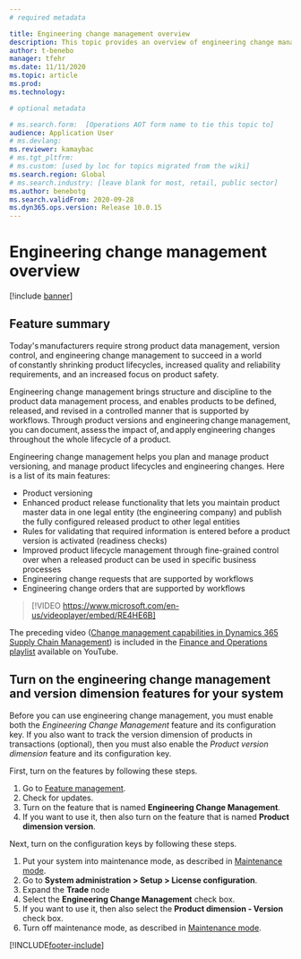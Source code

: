 ```yaml
---
# required metadata

title: Engineering change management overview
description: This topic provides an overview of engineering change management, which helps you plan and manage product versioning, and manage product lifecycles and engineering changes.
author: t-benebo
manager: tfehr
ms.date: 11/11/2020
ms.topic: article
ms.prod: 
ms.technology: 

# optional metadata

# ms.search.form:  [Operations AOT form name to tie this topic to]
audience: Application User
# ms.devlang: 
ms.reviewer: kamaybac
# ms.tgt_pltfrm: 
# ms.custom: [used by loc for topics migrated from the wiki]
ms.search.region: Global
# ms.search.industry: [leave blank for most, retail, public sector]
ms.author: benebotg
ms.search.validFrom: 2020-09-28
ms.dyn365.ops.version: Release 10.0.15
---
```


# Engineering change management overview

[!include [banner](../includes/banner.md)]

## Feature summary

Today's manufacturers require strong product data management, version control, and engineering change management to succeed in a world of constantly shrinking product lifecycles, increased quality and reliability requirements, and an increased focus on product safety.

Engineering change management brings structure and discipline to the product data management process, and enables products to be defined, released, and revised in a controlled manner that is supported by workflows. Through product versions and engineering change management, you can document, assess the impact of, and apply engineering changes throughout the whole lifecycle of a product.

Engineering change management helps you plan and manage product versioning, and manage product lifecycles and engineering changes. Here is a list of its main features:

- Product versioning
- Enhanced product release functionality that lets you maintain product master data in one legal entity (the engineering company) and publish the fully configured released product to other legal entities
- Rules for validating that required information is entered before a product version is activated (readiness checks)
- Improved product lifecycle management through fine-grained control over when a released product can be used in specific business processes
- Engineering change requests that are supported by workflows
- Engineering change orders that are supported by workflows

> [!VIDEO https://www.microsoft.com/en-us/videoplayer/embed/RE4HE6B]

The preceding video ([Change management capabilities in Dynamics 365 Supply Chain Management](https://youtu.be/N313FqvRuBc)) is included in the [Finance and Operations playlist](https://www.youtube.com/playlist?list=PLcakwueIHoT_SYfIaPGoOhloFoCXiUSyW) available on YouTube.

## Turn on the engineering change management and version dimension features for your system

Before you can use engineering change management, you must enable both the *Engineering Change Management* feature and its configuration key. If you also want to track the version dimension of products in transactions (optional), then you must also enable the *Product version dimension* feature and its configuration key.

First, turn on the features by following these steps.

1. Go to [Feature management](../../fin-ops-core/fin-ops/get-started/feature-management/feature-management-overview.md).
1. Check for updates.
1. Turn on the feature that is named **Engineering Change Management**.
1. If you want to use it, then also turn on the feature that is named **Product dimension version**.

Next, turn on the configuration keys by following these steps.

1. Put your system into maintenance mode, as described in [Maintenance mode](../../fin-ops-core/dev-itpro/sysadmin/maintenance-mode.md).
1. Go to **System administration \> Setup \> License configuration**.
1. Expand the **Trade** node
1. Select the **Engineering Change Management** check box.
1. If you want to use it, then also select the **Product dimension - Version** check box.
1. Turn off maintenance mode, as described in [Maintenance mode](../../fin-ops-core/dev-itpro/sysadmin/maintenance-mode.md).

[!INCLUDE[footer-include](../../includes/footer-banner.md)]
